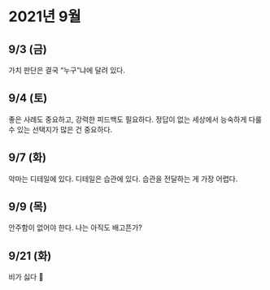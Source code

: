 # 2021년 9월

## 9/3 (금)

가치 판단은 결국 “누구”냐에 달려 있다.

## 9/4 (토)

좋은 사례도 중요하고, 강력한 피드백도 필요하다. 정답이 없는 세상에서 능숙하게 다룰 수 있는 선택지가 많은 건 중요하다.

## 9/7 (화)

악마는 디테일에 있다. 디테일은 습관에 있다. 습관을 전달하는 게 가장 어렵다.

## 9/9 (목)

안주함이 없어야 한다. 나는 아직도 배고픈가?

## 9/21 (화)

비가 싫다 🤔
